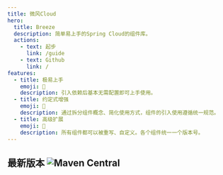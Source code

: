 ```yaml
---
title: 微风Cloud
hero:
  title: Breeze
  description: 简单易上手的Spring Cloud的组件库。
  actions:
    - text: 起步
      link: /guide
    - text: Github
      link: /
features:
  - title: 极易上手
    emoji: 🚀
    description: 引入依赖后基本无需配置即可上手使用。
  - title: 约定式增强
    emoji: 🚥
    description: 通过拆分组件概念、简化使用方式，组件的引入使用遵循统一规范。
  - title: 高级扩展
    emoji: 🧩
    description: 所有组件都可以被重写、自定义。各个组件统一一个版本号。
---
```

## 最新版本 ![Maven Central](https://img.shields.io/maven-central/v/cn.fanzy.breeze/breeze-spring-cloud?style=for-the-badge.png)
